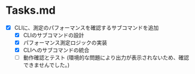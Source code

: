 # Tasks.md

- [x] CLIに、測定のパフォーマンスを確認するサブコマンドを追加
    - [x] CLIのサブコマンドの設計
    - [x] パフォーマンス測定ロジックの実装
    - [x] CLIへのサブコマンドの統合
    - [ ] 動作確認とテスト (環境的な問題により出力が表示されないため、確認できませんでした。)
